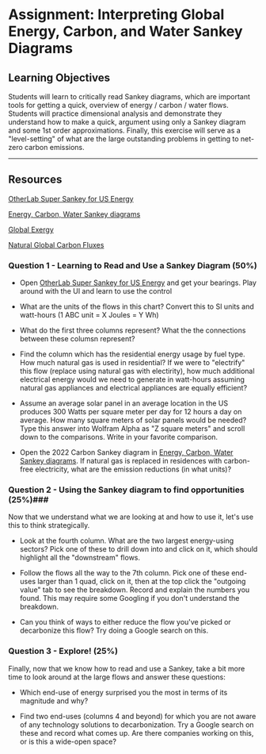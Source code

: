 # Assignment: Interpreting Global Energy, Carbon, and Water Sankey Diagrams

## Learning Objectives
Students will learn to critically read Sankey diagrams, which are important tools for getting a quick, overview of energy / carbon / water flows. Students will practice dimensional analysis and demonstrate they understand how to make a quick, argument using only a Sankey diagram and some 1st order approximations. Finally, this exercise will serve as a "level-setting" of what are the large outstanding problems in getting to net-zero carbon emissions.

---
## Resources
[OtherLab Super Sankey for US Energy](http://www.departmentof.energy/)

[Energy, Carbon, Water Sankey diagrams](https://flowcharts.llnl.gov/commodities)

[Global Exergy](https://swap.stanford.edu/was/20230129051410/http://gcep.stanford.edu/research/exergy/resourcechart.html)

[Natural Global Carbon Fluxes](https://earthobservatory.nasa.gov/features/CarbonCycle)

### Question 1 - Learning to Read and Use a Sankey Diagram (50%) ###
- Open [OtherLab Super Sankey for US Energy](http://www.departmentof.energy/) and get your bearings. Play around with the UI and learn to use the control
  
- What are the units of the flows in this chart? Convert this to SI units and watt-hours (1 ABC unit = X Joules = Y Wh)

- What do the first three columns represent? What the the connections between these columsn represent?
  
- Find the column which has the residential energy usage by fuel type. How much natural gas is used in residential? If we were to "electrify" this flow (replace using natural gas with electirity), how much additional electrical energy would we need to generate in watt-hours assuming natural gas appliances and electrical appliances are equally efficient?
  
- Assume an average solar panel in an average location in the US produces 300 Watts per square meter per day for 12 hours a day on average. How many square meters of solar panels would be needed? Type this answer into Wolfram Alpha as "Z square meters" and scroll down to the comparisons. Write in your favorite comparison.

- Open the 2022 Carbon Sankey diagram in [Energy, Carbon, Water Sankey diagrams](https://flowcharts.llnl.gov/commodities). If natural gas is replaced in residences with carbon-free electricity, what are the emission reductions (in what units)?

### Question 2 - Using the Sankey diagram to find opportunities (25%)###
Now that we understand what we are looking at and how to use it, let's use this to think strategically.

- Look at the fourth column. What are the two largest energy-using sectors? Pick one of these to drill down into and click on it, which should highlight all the "downstream" flows.

- Follow the flows all the way to the 7th column. Pick one of these end-uses larger than 1 quad, click on it, then at the top click the "outgoing value" tab to see the breakdown. Record and explain the numbers you found. This may require some Googling if you don't understand the breakdown.

- Can you think of ways to either reduce the flow you've picked or decarbonize this flow? Try doing a Google search on this.

### Question 3 - Explore! (25%) ###
Finally, now that we know how to read and use a Sankey, take a bit more time to look around at the large flows and answer these questions:

- Which end-use of energy surprised you the most in terms of its magnitude and why?

- Find two end-uses (columns 4 and beyond) for which you are not aware of any technology solutions to decarbonization. Try a Google search on these and record what comes up. Are there companies working on this, or is this a wide-open space?
